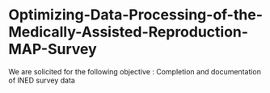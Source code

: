 # Optimizing-Data-Processing-of-the-Medically-Assisted-Reproduction-MAP-Survey
We are solicited for the following objective : Completion and documentation of INED survey data
